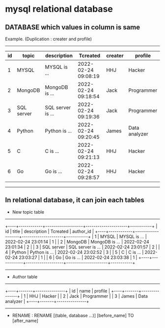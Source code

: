 # mysql relational database

## DATABASE which values in column is same

Example. (Duplication : creater and profile)

---



| id | topic      | description       | Tcreated            | creater | profile       |
|----|------------|-------------------|---------------------|---------|---------------|
|  1 | MYSQL      | MYSQL is ...      | 2022-02-24 09:08:19 | HHJ     | Hacker        |
|  2 | MongoDB    | MongoDB is ...    | 2022-02-24 09:18:54 | Jack    | Programmer    |
|  3 | SQL server | SQL server is ... | 2022-02-24 09:19:36 | Jack    | Programmer    |
|  4 | Python     | Python is ...     | 2022-02-24 09:20:45 | James   | Data analyzer |
|  5 | C          | C is ...          | 2022-02-24 09:21:13 | HHJ     | Hacker        |
|  6 | Go         | Go is ...         | 2022-02-24 09:28:57 | HHJ     | Hacker        |


---


## In relational database, it can join each tables

- New topic table

---

+----+------------+-------------------+---------------------+-----------+
| id | title      | description       | Tcreated            | author_id |
+----+------------+-------------------+---------------------+-----------+
|  1 | MYSQL      | MYSQL is ...      | 2022-02-24 23:01:14 |         1 |
|  2 | MongoDB    | MongoDB is ...    | 2022-02-24 23:01:34 |         2 |
|  3 | SQL server | SQL server is ... | 2022-02-24 23:01:57 |         2 |
|  4 | Python     | Python is ...     | 2022-02-24 23:02:52 |         3 |
|  5 | C          | C is ...          | 2022-02-24 23:03:27 |         1 |
|  6 | Go         | Go is ...         | 2022-02-24 23:03:38 |         1 |
+----+------------+-------------------+---------------------+-----------+

---

- Author table

---

+----+-------+---------------+
| id | name  | profile       |
+----+-------+---------------+
|  1 | HHJ   | Hacker        |
|  2 | Jack  | Programmer    |
|  3 | James | Data analyzer |
+----+-------+---------------+

---

+ RENAME : RENAME [(table, database ...)] [before_name] TO [after_name]

